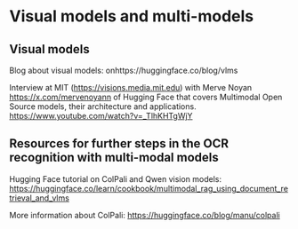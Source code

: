 # Visual models and multi-models

## Visual models
Blog about visual models: onhttps://huggingface.co/blog/vlms

Interview at MIT (https://visions.media.mit.edu) with Merve Noyan https://x.com/mervenoyann of Hugging Face that covers Multimodal Open Source models, their architecture and applications. https://www.youtube.com/watch?v=_TlhKHTgWjY

## Resources for further steps in the OCR recognition with multi-modal models

Hugging Face tutorial on ColPali and Qwen vision models: https://huggingface.co/learn/cookbook/multimodal_rag_using_document_retrieval_and_vlms

More information about ColPali: https://huggingface.co/blog/manu/colpali
